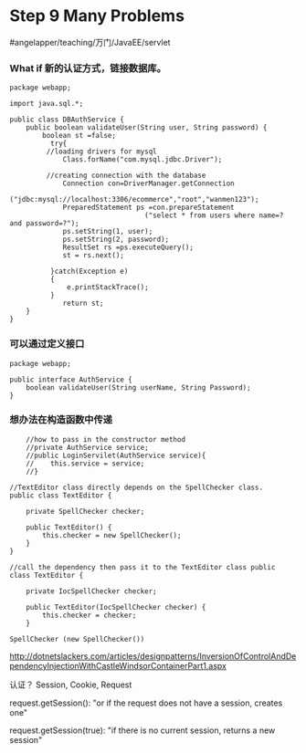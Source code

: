 # Step 9 Many Problems
#angelapper/teaching/万门/JavaEE/servlet

### What if 新的认证方式，链接数据库。
```
package webapp;

import java.sql.*;

public class DBAuthService {
	public boolean validateUser(String user, String password) {
		boolean st =false;
	      try{
		 //loading drivers for mysql
	         Class.forName("com.mysql.jdbc.Driver");

	 	 //creating connection with the database 
	         Connection con=DriverManager.getConnection
	                        ("jdbc:mysql://localhost:3306/ecommerce","root","wanmen123");
	         PreparedStatement ps =con.prepareStatement
	                             ("select * from users where name=? and password=?");
	         ps.setString(1, user);
	         ps.setString(2, password);
	         ResultSet rs =ps.executeQuery();
	         st = rs.next();
	        
	      }catch(Exception e)
	      {
	          e.printStackTrace();
	      }
	         return st;
	}
}
```


### 可以通过定义接口
```
package webapp;

public interface AuthService {
	boolean validateUser(String userName, String Password);
}
```

### 想办法在构造函数中传递
```
	//how to pass in the constructor method 
	//private AuthService service;
	//public LoginServilet(AuthService service){
	//    this.service = service;
	//}

//TextEditor class directly depends on the SpellChecker class.
public class TextEditor {

    private SpellChecker checker;

    public TextEditor() {
        this.checker = new SpellChecker();
    }
}

//call the dependency then pass it to the TextEditor class public class TextEditor {

    private IocSpellChecker checker;

    public TextEditor(IocSpellChecker checker) {
        this.checker = checker;
    }

SpellChecker (new SpellChecker())

```

http://dotnetslackers.com/articles/designpatterns/InversionOfControlAndDependencyInjectionWithCastleWindsorContainerPart1.aspx


认证？ 
Session, Cookie, Request


request.getSession():
"or if the request does not have a session, creates one"

request.getSession(true):
"if there is no current session, returns a new session"